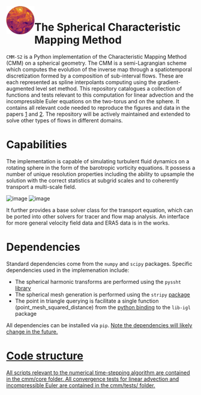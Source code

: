 <img align="left" height="75" width="75" src="./docs/assets/cmm-s2_logo.png">

# The Spherical Characteristic Mapping Method

`CMM-S2` is a Python implementation of the Characteristic Mapping Method (CMM) on a spherical geometry. The CMM is a semi-Lagrangian scheme which computes the evolution of the inverse map through a spatiotemporal discretization formed by a composition of sub-interval flows. These are each represented as spline interpolants computing using the gradient-augmented level set method. This repository catalogues a collection of functions and tests relevant to this computation for linear advection and the incompressible Euler equations on the two-torus and on the sphere. It contains all relevant code needed to reproduce the figures and data in the papers [1](https://www.sciencedirect.com/science/article/pii/S0021999122009688?casa_token=XLpApKjiy_wAAAAA:d0pBJ0JlQfz7WpwiINySp_ceZF8ECV9v8xHKZ9PWz3QP7bKiyutZBS1HfOcpuk8L5_JQXCtD3g) and [2](https://arxiv.org/pdf/2302.01205.pdf). The repository will be actively maintained and extended to solve other types of flows in different domains.

# Capabilities

The implementation is capable of simulating turbulent fluid dynamics on a rotating sphere in the form of the barotropic vorticity equations. It possess a number of unique resolution properties including the ability to upsample the solution with the correct statistics at subgrid scales and to coherently transport a multi-scale field. 

![image](./docs/assets/multi_jet_evolution.png)
![image](./docs/assets/multi_jet_zoom.png)


It further provides a base solver class for the transport equation, which can be ported into other solvers for tracer and flow map analysis. An interface for more general velocity field data and ERA5 data is in the works. 




# Dependencies
Standard dependencies come from the `numpy` and `scipy` packages. Specific dependencies used in the implemenation include:

- The spherical harmonic transforms are performed using the `pyssht` [library](https://pypi.org/project/pyssht/)
- The spherical mesh generation is performed using the `stripy` [package](https://pypi.org/project/stripy/)
- The point in triangle querying is facilitate a single function (point_mesh_squared_distance) from the [python binding](https://libigl.github.io/libigl-python-bindings/) to the `lib-igl` package

All dependencies can be installed via `pip`. <u> Note <u> the dependencies will likely change in the future. 

# Code structure

All scripts relevant to the numerical time-stepping algorithm are contained in the cmm/core folder. All convergence tests for linear advection and incompressible Euler are contained in the cmm/tests/ folder. 
